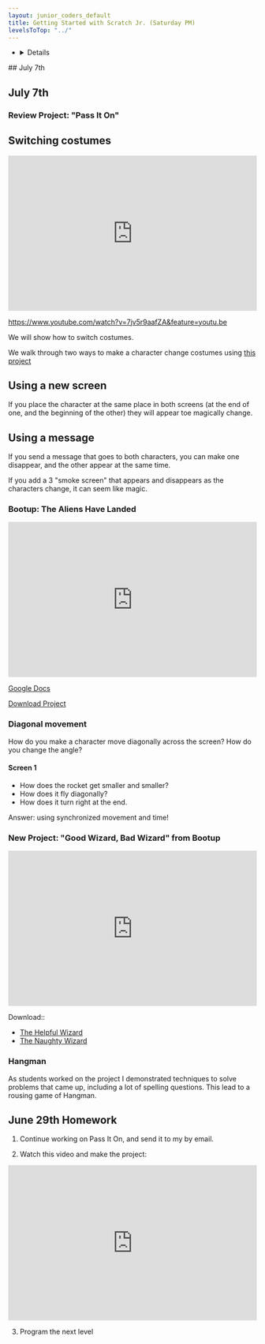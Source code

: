 ```yaml
---
layout: junior_coders_default
title: Getting Started with Scratch Jr. (Saturday PM)
levelsToTop: "../"
---
```


-   <details>
<summary>## July 7th 
</summary>

## July 7th 

### Review Project: "Pass It On"


## Switching costumes

<iframe width="100%" height="315" src="https://www.youtube.com/embed/7jv5r9aafZA" frameborder="0" allow="accelerometer; autoplay; encrypted-media; gyroscope; picture-in-picture" allowfullscreen></iframe>

https://www.youtube.com/watch?v=7jv5r9aafZA&feature=youtu.be

We will show how to switch costumes.

We walk through two ways to make a character change costumes using [this project](./scratchProjects/hidingandreappearing.sjr)

## Using a new screen
If you place the character at the same place in both screens (at the end of one, and the beginning of the other) they will appear toe magically change.

## Using a message
If you send a message that goes to both characters, you can make one disappear, and the other appear at the same time. 

If you add a 3 "smoke screen" that appears and disappears as the characters change, it can seem like magic.

### Bootup: The Aliens Have Landed

<iframe width="100%" height="315" src="https://www.youtube.com/embed/aCoA8V1nx9Q" frameborder="0" allow="accelerometer; autoplay; encrypted-media; gyroscope; picture-in-picture" allowfullscreen></iframe>

[Google Docs](https://docs.google.com/document/d/1ANGSOIUfPJAlW1gCBJM0440NNRFrassMOQIX8yZWh9E/edit?usp=sharing)

[Download Project](./scratchProjects/Y2R12Thealienshavelanded.sjr)

### Diagonal movement

How do you make a character move diagonally across the screen?
How do you change the angle?

#### Screen 1

* How does the rocket get smaller and smaller?
* How does it fly diagonally?
* How does it turn right at the end.

Answer: using synchronized movement and time!

### New Project: "Good Wizard, Bad Wizard" from Bootup

<iframe width="100%" height="315" src="https://www.youtube.com/embed/VT3h4hkXQPk" frameborder="0" allow="accelerometer; autoplay; encrypted-media; gyroscope; picture-in-picture" allowfullscreen></iframe>

Download::

* [The Helpful Wizard](./scratchProjects/Y2R15Thehelpfulwizard.sjr)
* [The Naughty Wizard](./scratchProjects/Y2R15Thenaughtywizard.sjr)


### Hangman

As students worked on the project I demonstrated techniques to solve problems that came up, including a lot of spelling questions. This lead to a rousing game of Hangman. 

## June 29th Homework

1. Continue working on Pass It On, and send it to my by email.


2. Watch this video and make the project:

<iframe width="100%" height="315" src="https://www.youtube.com/embed/mm7izNa-vjs" frameborder="0" allow="accelerometer; autoplay; encrypted-media; gyroscope; picture-in-picture" allowfullscreen></iframe>

3. Program the next level
</details>